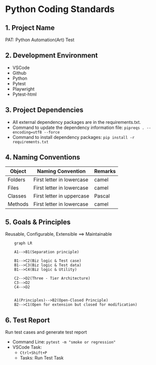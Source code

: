 # Python Coding Standards

## 1. Project Name
PAT: Python Automation(Art) Test

## 2. Development Environment
- VSCode
- Github
- Python
- Pytest
- Playwright
- Pytest-html


## 3. Project Dependencies
- All external dependency packages are in the requirements.txt.
- Command to update the dependency information file:
`pipreqs . --encoding=utf8 --force`
- Command to install dependency packages:
`pip install -r requirements.txt`


## 4. Naming Conventions
| Object | Naming Convention | Remarks |
| ---- | ---- | ---- |
| Folders | First letter in lowercase | camel |
| Files | First letter in lowercase | camel |
| Classes | First letter in uppercase | Pascal |
| Methods | First letter in lowercase | camel |


## 5. Goals & Principles

Reusable, Configurable, Extensible      ==>  Maintainable

```mermaid
    graph LR

    A1-->B1(Separation principle)

    B1-->C2(Biz logic & Test case)
    B1-->C3(Biz logic & Test data)
    B1-->C4(Biz logic & Utility)

    C2-->D2(Three - Tier Architecture)
    C3-->D2
    C4-->D2


    A1(Principles)-->B2(Open-Closed Principle)
    B2-->C1(Open for extension but closed for modification)

```

## 6. Test Report
Run test cases and generate test report
+ Command Line:
`pytest -m "smoke or regression"`
+ VSCode Task:
    - `Ctrl+Shift+P` 
    - Tasks: Run Test Task
